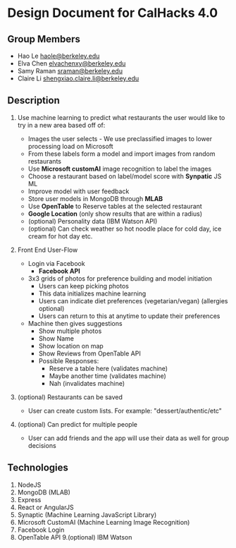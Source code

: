 Design Document for CalHacks 4.0
================================

## Group Members

* Hao Le <haole@berkeley.edu>
* Elva Chen <elvachenxy@berkeley.edu>
* Samy Raman <sraman@berkeley.edu>
* Claire Li <shengxiao.claire.li@berkeley.edu>

## Description
1. Use machine learning to predict what restaurants the user would like to try in a new area based off of:
   - Images the user selects - We use preclassified images to lower processing load on Microsoft
   - From these labels form a model and import images from random restaurants
   - Use **Microsoft customAI** image recognition to label the images
   - Choose a restaurant based on label/model score with **Synpatic** JS ML 
   - Improve model with user feedback
   - Store user models in MongoDB through **MLAB**
   - Use **OpenTable** to Reserve tables at the selected restaurant
   - **Google Location** (only show results that are within a radius)
   - (optional) Personality data (IBM Watson API)
   - (optional) Can check weather so hot noodle place for cold day, ice cream for hot day etc.

2. Front End User-Flow
   - Login via Facebook
     - **Facebook API**
   - 3x3 grids of photos for preference building and model initiation
     - Users can keep picking photos
     - This data initializes machine learning
     - Users can indicate diet preferences (vegetarian/vegan) (allergies optional)
     - Users can return to this at anytime to update their preferences
   - Machine then gives suggestions
     - Show multiple photos
     - Show Name
     - Show location on map
     - Show Reviews from OpenTable API
     - Possible Responses:
       - Reserve a table here (validates machine)
       - Maybe another time (validates machine)
       - Nah (invalidates machine)

3. (optional) Restaurants can be saved
   - User can create custom lists. For example: "dessert/authentic/etc"

4. (optional) Can predict for multiple people
   - User can add friends and the app will use their data as well for group decisions

## Technologies
1. NodeJS
2. MongoDB (MLAB)
3. Express
4. React or AngularJS
5. Synaptic (Machine Learning JavaScript Library)
6. Microsoft CustomAI (Machine Learning Image Recognition)
7. Facebook Login
8. OpenTable API
9.(optional) IBM Watson
